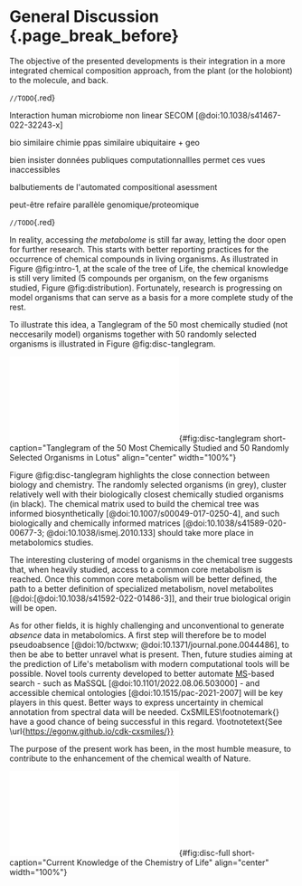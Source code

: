 # General Discussion {.page_break_before}

The objective of the presented developments is their integration in a more integrated chemical composition approach, from the plant (or the holobiont) to the molecule, and back.

`//TODO`{.red}

Interaction human microbiome non linear SECOM [@doi:10.1038/s41467-022-32243-x]

bio similaire chimie ppas similaire ubiquitaire + geo

bien insister données publiques computationnallles permet ces vues inaccessibles

balbutiements de l'automated compositional asessment

peut-être refaire parallèle genomique/proteomique

`//TODO`{.red}

In reality, accessing *the metabolome* is still far away, letting the door open for further research.
This starts with better reporting practices for the occurrence of chemical compounds in living organisms.
As illustrated in Figure @fig:intro-1, at the scale of the tree of Life, the chemical knowledge is still very limited (5 compounds per organism, on the few organisms studied, Figure @fig:distribution).
Fortunately, research is progressing on model organisms that can serve as a basis for a more complete study of the rest.

To illustrate this idea, a Tanglegram of the 50 most chemically studied (not neccesarily model) organisms together with 50 randomly selected organisms is illustrated in Figure @fig:disc-tanglegram.

![**Tanglegram of the 50 most chemically studied and 50 randomly selected organisms in LOTUS.** On the left, organisms are clustered according to the classical, known, biological taxonomy. On the right, they are clustered based on their chemical content. The entanglement of both trees is shown, with conserved positions in tips colored. If the organism belongs to the most 50 chemically studied organisms, its label is black, else it is grey. The chemical matrix used to build the chemical tree was informed biosynthetically [@doi:10.1007/s00049-017-0250-4].](images/tanglegram_lotus_top50.pdf "disc-tanglegram"){#fig:disc-tanglegram short-caption="Tanglegram of the 50 Most Chemically Studied and 50 Randomly Selected Organisms in Lotus" align="center" width="100%"}

Figure @fig:disc-tanglegram highlights the close connection between biology and chemistry.
The randomly selected organisms (in grey), cluster relatively well with their biologically closest chemically studied organisms (in black).
The chemical matrix used to build the chemical tree was informed biosynthetically [@doi:10.1007/s00049-017-0250-4], and such biologically and chemically informed matrices [@doi:10.1038/s41589-020-00677-3; @doi:10.1038/ismej.2010.133] should take more place in metabolomics studies.

<!--                         Similarity to *Homo sapiens*
Homo sapiens                       1724.7861
Arabidopsis thaliana                645.9382
Escherichia coli                    583.5809
Trypanosoma brucei                  281.7078
Vitis vinifera                      205.6855
Drosophila melanogaster             176.4759 -->

The interesting clustering of model organisms in the chemical tree suggests that, when heavily studied, access to a common core metabolism is reached.
Once this common core metabolism will be better defined, the path to a better definition of specialized metabolism, novel metabolites [@doi:[@doi:10.1038/s41592-022-01486-3]], and their true biological origin will be open.

As for other fields, it is highly challenging and unconventional to generate *absence* data in metabolomics.
A first step will therefore be to model pseudoabsence [@doi:10/bctwxw; @doi:10.1371/journal.pone.0044486], to then be abe to better unravel what is present.
Then, future studies aiming at the prediction of Life's metabolism with modern computational tools will be possible.
Novel tools currenty developed to better automate [MS](#ms)-based search - such as MaSSQL [@doi:10.1101/2022.08.06.503000] - and accessible chemical ontologies [@doi:10.1515/pac-2021-2007] will be key players in this quest.
Better ways to express uncertainty in chemical annotation from spectral data will be needed. 
CxSMILES\footnotemark{} have a good chance of being successful in this regard.
\footnotetext{See \url{https://egonw.github.io/cdk-cxsmiles/}}

The purpose of the present work has been, in the most humble measure, to contribute to the enhancement of the chemical wealth of Nature.

![**Current knowledge of the chemistry of Life.** The tree generated from current LOTUS data builds on biological taxonomy and employs the biological kingdom as tips color. The bars correspond to the chemical classes found in the biological family.](images/tree_full.pdf "disc-full"){#fig:disc-full short-caption="Current Knowledge of the Chemistry of Life" align="center" width="100%"}